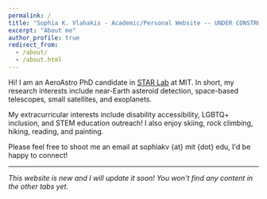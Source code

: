 ```yaml
---
permalink: /
title: "Sophia K. Vlahakis - Academic/Personal Website -- UNDER CONSTRUCTION"
excerpt: "About me"
author_profile: true
redirect_from: 
  - /about/
  - /about.html
---
```



Hi! I am an AeroAstro PhD candidate in [STAR Lab](https://starlab.mit.edu/) at MIT. In short, my research interests include near-Earth asteroid detection, space-based telescopes, small satellites, and exoplanets.

My extracurricular interests include disability accessibility, LGBTQ+ inclusion, and STEM education outreach! I also enjoy skiing, rock climbing, hiking, reading, and painting.

Please feel free to shoot me an email at sophiakv {at} mit {dot} edu, I'd be happy to connect!

---
*This website is new and I will update it soon! You won't find any content in the other tabs yet.*
